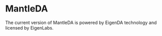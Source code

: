 # MantleDA

The current version of MantleDA is powered by EigenDA technology and licensed by EigenLabs.
